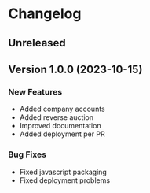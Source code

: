 # Changelog

## Unreleased
###

## Version 1.0.0 (2023-10-15)

### New Features
- Added company accounts
- Added reverse auction
- Improved documentation
- Added deployment per PR

### Bug Fixes
- Fixed javascript packaging
- Fixed deployment problems

